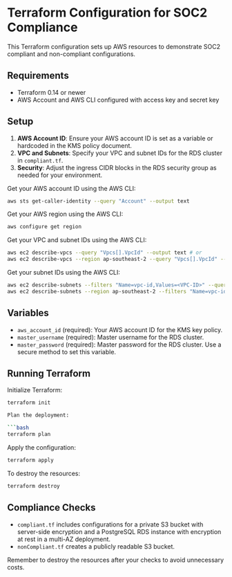 # Terraform Configuration for SOC2 Compliance

This Terraform configuration sets up AWS resources to demonstrate SOC2 compliant and non-compliant configurations.

## Requirements

- Terraform 0.14 or newer
- AWS Account and AWS CLI configured with access key and secret key

## Setup

1. **AWS Account ID**: Ensure your AWS account ID is set as a variable or hardcoded in the KMS policy document.
2. **VPC and Subnets**: Specify your VPC and subnet IDs for the RDS cluster in `compliant.tf`.
3. **Security**: Adjust the ingress CIDR blocks in the RDS security group as needed for your environment.

Get your AWS account ID using the AWS CLI:

```bash
aws sts get-caller-identity --query "Account" --output text
```

Get your AWS region using the AWS CLI:

```bash
aws configure get region
```

Get your VPC and subnet IDs using the AWS CLI:

```bash
aws ec2 describe-vpcs --query "Vpcs[].VpcId" --output text # or
aws ec2 describe-vpcs --region ap-southeast-2 --query "Vpcs[].VpcId" --output text
```

Get your subnet IDs using the AWS CLI:

```bash
aws ec2 describe-subnets --filters "Name=vpc-id,Values=<VPC-ID>" --query "Subnets[].SubnetId" --output text # or
aws ec2 describe-subnets --region ap-southeast-2 --filters "Name=vpc-id,Values=<VPC-ID>" --query "Subnets[].SubnetId" --output text
```


## Variables

- `aws_account_id` (required): Your AWS account ID for the KMS key policy.
- `master_username` (required): Master username for the RDS cluster.
- `master_password` (required): Master password for the RDS cluster. Use a secure method to set this variable.

## Running Terraform

Initialize Terraform:

````bash
terraform init

Plan the deployment:

```bash
terraform plan
````

Apply the configuration:

```bash
terraform apply
```

To destroy the resources:

```bash
terraform destroy
```

## Compliance Checks

- `compliant.tf` includes configurations for a private S3 bucket with server-side encryption and a PostgreSQL RDS instance with encryption at rest in a multi-AZ deployment.
- `nonCompliant.tf` creates a publicly readable S3 bucket.

Remember to destroy the resources after your checks to avoid unnecessary costs.
